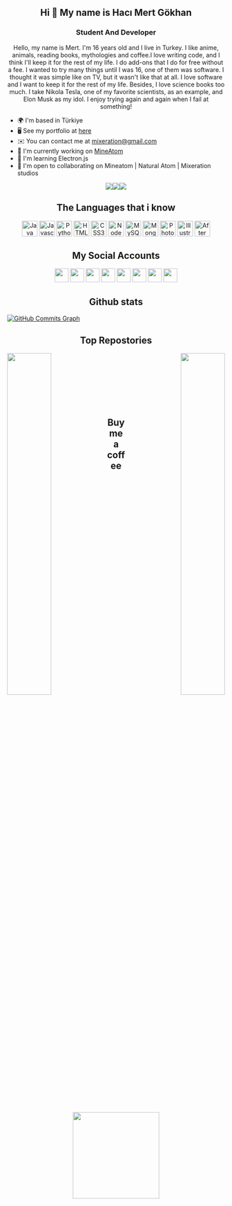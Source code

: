 <h2 align="center">Hi 👋 My name is Hacı Mert Gökhan</h2>
<h3 align="center">Student And Developer</h3>

<p align="center">Hello, my name is Mert. I'm 16 years old and I live in Turkey. I like anime, animals, reading books, mythologies and coffee.I l​ove writing code, and I think I'll keep it for the rest of my life. I do add-ons that I do for free without a fee. I wanted to try many things until I was 16, one of them was software. I thought it was simple like on TV, but it wasn't like that at all. I love software and I want to keep it for the rest of my life. Besides, I love science books too much. I take Nikola Tesla, one of my favorite scientists, as an example, and Elon Musk as my idol. I enjoy trying again and again when I fail at something!</p>

* 🌍  I'm based in Türkiye
* 🖥️  See my portfolio at [here](http://mixeration.github.io/about.html)
* ✉️  You can contact me at [mixeration@gmail.com](mailto:mixeration@gmail.com)
* 🚀  I'm currently working on [MineAtom](http://mineatom.network)
* 🧠  I'm learning Electron.js
* 🤝  I'm open to collaborating on Mineatom | Natural Atom | Mixeration studios

<p align="center"><a href="https://www.twitter.com/m1xeration" target="_blank" rel="noreferrer"><img
src="https://img.shields.io/twitter/follow/m1xeration?logo=twitter&style=for-the-badge&color=0891b2&labelColor=1c1917"
/></a><a href="https://www.github.com/mixeration" target="_blank" rel="noreferrer"><img
src="https://img.shields.io/github/followers/mixeration?logo=github&style=for-the-badge&color=0891b2&labelColor=1c1917" /></a><a href="https://www.twitch.tv/mixeration" target="_blank" rel="noreferrer"><img
src="https://img.shields.io/twitch/status/mixeration?logo=twitchsx&style=for-the-badge&color=0891b2&labelColor=1c1917&label=TWITCH+STATUS" /></a></p>

<h2 align="center">The Languages that i know</h2>

<p align="center">
<a href="https://www.oracle.com/java/" target="_blank" rel="noreferrer"><img src="https://raw.githubusercontent.com/danielcranney/readme-generator/main/public/icons/skills/java-colored.svg" width="36" height="36" alt="Java" /></a>
<a href="https://developer.mozilla.org/en-US/docs/Web/JavaScript" target="_blank" rel="noreferrer"><img src="https://raw.githubusercontent.com/danielcranney/readme-generator/main/public/icons/skills/javascript-colored.svg" width="36" height="36" alt="Javascript" /></a>
<a href="https://www.python.org/" target="_blank" rel="noreferrer"><img src="https://raw.githubusercontent.com/danielcranney/readme-generator/main/public/icons/skills/python-colored.svg" width="36" height="36" alt="Python" /></a>
<a href="https://developer.mozilla.org/en-US/docs/Glossary/HTML5" target="_blank" rel="noreferrer"><img src="https://raw.githubusercontent.com/danielcranney/readme-generator/main/public/icons/skills/html5-colored.svg" width="36" height="36" alt="HTML5" /></a>
<a href="https://www.w3.org/TR/CSS/#css" target="_blank" rel="noreferrer"><img src="https://raw.githubusercontent.com/danielcranney/readme-generator/main/public/icons/skills/css3-colored.svg" width="36" height="36" alt="CSS3" /></a>
<a href="https://nodejs.org/en/" target="_blank" rel="noreferrer"><img src="https://raw.githubusercontent.com/danielcranney/readme-generator/main/public/icons/skills/nodejs-colored.svg" width="36" height="36" alt="NodeJS" /></a>
<a href="https://www.mysql.com/" target="_blank" rel="noreferrer"><img src="https://raw.githubusercontent.com/danielcranney/readme-generator/main/public/icons/skills/mysql-colored.svg" width="36" height="36" alt="MySQL" /></a>
<a href="https://www.mongodb.com/" target="_blank" rel="noreferrer"><img src="https://raw.githubusercontent.com/danielcranney/readme-generator/main/public/icons/skills/mongodb-colored.svg" width="36" height="36" alt="MongoDB" /></a>
<a href="https://www.adobe.com/uk/products/photoshop.html" target="_blank" rel="noreferrer"><img src="https://raw.githubusercontent.com/danielcranney/readme-generator/main/public/icons/skills/photoshop-colored-dark.svg" width="36" height="36" alt="Photoshop" /></a>
<a href="adobe.com/uk/products/illustrator.html" target="_blank" rel="noreferrer"><img src="https://raw.githubusercontent.com/danielcranney/readme-generator/main/public/icons/skills/illustrator-colored-dark.svg" width="36" height="36" alt="Illustrator" /></a>
<a href="https://www.adobe.com/uk/products/aftereffects.html" target="_blank" rel="noreferrer"><img src="https://raw.githubusercontent.com/danielcranney/readme-generator/main/public/icons/skills/aftereffects-colored-dark.svg" width="36" height="36" alt="After Effects" /></a>
</p>

<h2 align="center">My Social Accounts</h2>

<p align="center"> <a href="https://www.dev.to/mixeration" target="_blank" rel="noreferrer"><img src="https://raw.githubusercontent.com/danielcranney/readme-generator/main/public/icons/socials/devdotto-dark.svg" width="32" height="32" /></a> <a href="https://discord.com/users/mixeration#5118" target="_blank" rel="noreferrer"><img src="https://raw.githubusercontent.com/danielcranney/readme-generator/main/public/icons/socials/discord.svg" width="32" height="32" /></a> <a href="https://www.github.com/mixeration" target="_blank" rel="noreferrer"><img src="https://raw.githubusercontent.com/danielcranney/readme-generator/main/public/icons/socials/github-dark.svg" width="32" height="32" /></a> <a href="http://www.instagram.com/mertgokhan.java" target="_blank" rel="noreferrer"><img src="https://raw.githubusercontent.com/danielcranney/readme-generator/main/public/icons/socials/instagram.svg" width="32" height="32" /></a> <a href="http://www.medium.com/mixeration" target="_blank" rel="noreferrer"><img src="https://raw.githubusercontent.com/danielcranney/readme-generator/main/public/icons/socials/medium-dark.svg" width="32" height="32" /></a> <a href="https://www.twitter.com/m1xeration" target="_blank" rel="noreferrer"><img src="https://raw.githubusercontent.com/danielcranney/readme-generator/main/public/icons/socials/twitter.svg" width="32" height="32" /></a> <a href="https://www.youtube.com/c/Mert Gökhan" target="_blank" rel="noreferrer"><img src="https://raw.githubusercontent.com/danielcranney/readme-generator/main/public/icons/socials/youtube.svg" width="32" height="32" /></a> <a href="https://www.twitch.tv/mixeration" target="_blank" rel="noreferrer"><img src="https://raw.githubusercontent.com/danielcranney/readme-generator/main/public/icons/socials/twitch.svg" width="32" height="32" /></a></p>

<h2 align="center">Github stats</h2>

<a href="http://www.github.com/mixeration"><img src="https://activity-graph.herokuapp.com/graph?username=mixeration&bg_color=1c1917&color=ffffff&line=0891b2&point=ffffff&area_color=1c1917&area=true&hide_border=true&custom_title=GitHub%20Commits%20Graph" alt="GitHub Commits Graph" /></a>


<h2 align="center">Top Repostories</h2>

<div width="100%" align="center"><a href="https://github.com/mixeration/ExtraWall" align="left"><img align="left" width="45%" src="https://github-readme-stats.vercel.app/api/pin/?username=mixeration&repo=ExtraWall&title_color=0891b2&text_color=ffffff&icon_color=0891b2&bg_color=1c1917&hide_border=true&locale=en" /></a><a href="https://github.com/mixeration/mixeration.github.io" align="right"><img align="right" width="45%" src="https://github-readme-stats.vercel.app/api/pin/?username=mixeration&repo=mixeration.github.io&title_color=0891b2&text_color=ffffff&icon_color=0891b2&bg_color=1c1917&hide_border=true&locale=en" /></a></div><br /><br /><br /><br /><br /><br /><br />

<h2 align="center">Buy me a coffee</h2>

<p align="center"><a href="https://www.buymeacoffee.com/mixeration"><img src="https://cdn.buymeacoffee.com/buttons/v2/default-yellow.png" width="200" /></a></p>
